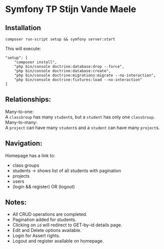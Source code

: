# Symfony TP Stijn Vande Maele

## Installation

```
composer run-script setup && symfony server:start
```

This will execute:

```
"setup": [
    "composer install",
    "php bin/console doctrine:database:drop --force",
    "php bin/console doctrine:database:create",
    "php bin/console doctrine:migrations:migrate --no-interaction",
    "php bin/console doctrine:fixtures:load --no-interaction"
]
```

## Relationships:

Many-to-one:</br>
A `classGroup` has many `student`s, but a `student` has only one `classGroup`.</br>
Many-to-many:</br>
A `project` can have many `student`s and a `student` can have many `project`s.

## Navigation:

Homepage has a link to:

-   class groups
-   students -> shows list of all students with pagination
-   projects
-   users
-   (login && register) OR (logout)

## Notes:

-   All CRUD operations are completed.
-   Pagination added for students.
-   Clicking on `id` will redirect to GET-by-id details page.
-   Edit and Delete options available.
-   Login for Assert rights.
-   Logout and register available on homepage.
